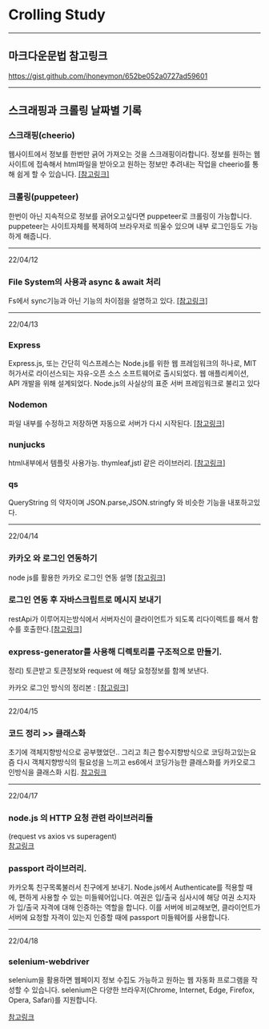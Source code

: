 Crolling Study
==============

----------------------------------------------------------------

## 마크다운문법 참고링크

https://gist.github.com/ihoneymon/652be052a0727ad59601

----------------------------------------------------------------

## 스크래핑과 크롤링 날짜별 기록

### 스크래핑(cheerio)

웹사이트에서 정보를 한번만 긁어 가져오는 것을 스크래핑이라합니다.
정보를 원하는 웹사이트에 접속해서 html파일을 받아오고 원하는 정보만 추려내는 작업을 cheerio를 통해 쉽게 할 수
있습니다. [[참고링크]](https://velog.io/@ljh305/%EC%8A%A4%ED%81%AC%EB%9E%98%ED%95%91%EA%B3%BC-%ED%81%AC%EB%A1%A4%EB%A7%81)

### 크롤링(puppeteer)

한번이 아닌 지속적으로 정보를 긁어오고싶다면 puppeteer로 크롤링이 가능합니다.
puppeteer는 사이트자체를 복제하여 브라우저로 띄울수 있으며 내부 로그인등도 가능하게 해줍니다.

----------------------------------------------------------------------------------------------

22/04/12

### File System의 사용과 async & await 처리

Fs에서 sync기능과 아닌 기능의 차이점을 설명하고
있다. [[참고링크]](https://velog.io/@93jm/Node.js-File-System%EC%9D%98-%EC%82%AC%EC%9A%A9%EA%B3%BC-async-await-%EC%B2%98%EB%A6%AC)



----------------------------------------------------------------------------------------------


22/04/13

### Express

Express.js, 또는 간단히 익스프레스는 Node.js를 위한 웹 프레임워크의 하나로,
MIT 허가서로 라이선스되는 자유-오픈 소스 소프트웨어로 출시되었다. 웹 애플리케이션,
API 개발을 위해 설계되었다. Node.js의 사실상의 표준 서버 프레임워크로 불리고 있다

### Nodemon

파일 내부를 수정하고 저장하면 자동으로 서버가 다시
시작된다. [[참고링크]](https://velog.io/@goody/NodeJs-Express-%EB%A1%9C-%EC%9B%B9%EC%84%9C%EB%B2%84-%EA%B5%AC%EC%B6%95%ED%95%98%EA%B8%B0)

### nunjucks

html내부에서 템플릿 사용가능. thymleaf,jstl 같은
라이브러리. [[참고링크]](https://inpa.tistory.com/entry/Nunjucks-%F0%9F%93%9A-%EB%84%8C%EC%A0%81%EC%8A%A4-%EB%AC%B8%EB%B2%95-%EC%A0%95%EB%A6%AC)

### qs

QueryString 의 약자이며 JSON.parse,JSON.stringfy 와 비슷한 기능을 내포하고있다.


----------------------------------------------------------------------------------------------

22/04/14

### 카카오 와 로그인 연동하기

node js를 활용한 카카오 로그인 연동 설명
[[참고링크]](https://velog.io/@nara7875/Node.js-kakao-login-api-%EA%B0%80%EC%A0%B8%EC%98%A4%EA%B8%B0)

### 로그인 연동 후 자바스크립트로 메시지 보내기

restApi가 이루어지는방식에서 서버자신이 클라이언트가 되도록 리다이렉트를 해서 함수를 호출한다.[[참고링크]](https://psyhm.tistory.com/4)

### express-generator를 사용해 디렉토리를 구조적으로 만들기.

정리) 토큰받고 토큰정보와 request 에 해당 요청정보를 함께 보낸다.

카카오 로그인 방식의 정리본 : [[참고링크]](https://han-py.tistory.com/417)

----------------------------------------------------------------------------------------------
22/04/15

### 코드 정리 >> 클래스화

초기에 객체지향방식으로 공부했었던.. 그리고 최근 함수지향방식으로 코딩하고있는요즘
다시 객체지향방식의 필요성을 느끼고 es6에서 코딩가능한 클래스화를 카카오로그인방식을 클래스화 시킴.
[참고링크](https://webclub.tistory.com/136)


------------------------------------------------
22/04/17

### node.js 의 HTTP 요청 관련 라이브러리들

(request vs axios vs superagent)  
[참고링크](https://bluayer.com/34)

### passport 라이브러리.

카카오톡 친구목록불러서 친구에게 보내기.
Node.js에서 Authenticate를 적용할 때에, 편하게 사용할 수 있는 미들웨어입니다.
여권은 입/출국 심사시에 해당 여권 소지자가 입/출국 자격에 대해 인증하는 역할을 합니다.
이를 서버에 비교해보면, 클라이언트가 서버에 요청할 자격이 있는지 인증할 때에 passport 미들웨어를 사용합니다.

------------------------------------------------

22/04/18

### selenium-webdriver

selenium을 활용하면 웹페이지 정보 수집도 가능하고 원하는 웹 자동화 프로그램을 작성할 수 있습니다.
selenium은 다양한 브라우저(Chrome, Internet, Edge, Firefox, Opera, Safari)를 지원합니다.

[참고링크](https://dreamjy.tistory.com/96)